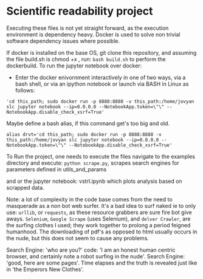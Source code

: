 # Scientific readability project

Executing these files is not yet straight forward, as the execution environment is dependency heavy. Docker is used to solve non trivial software dependency issues where possible.

If docker is installed on the base OS, git clone this repository, and assuming the file build.sh is chmod +x , run: `bash build.sh` to perform the dockerbuild. To run the jupyter notebook over docker:


* Enter the docker enivornment interactively in one of two ways, via a bash shell, or via an ipython notebook or
launch via BASH in Linux as follows:

```
'cd this_path; sudo docker run -p 8888:8888 -v this_path:/home/jovyan slc jupyter notebook --ip=0.0.0.0 --NotebookApp.token=\"\" --NotebookApp.disable_check_xsrf=True'
```

Maybe define a bash alias, if this command get's too big and old.

```
alias drvt='cd this_path; sudo docker run -p 8888:8888 -v this_path:/home/jovyan slc jupyter notebook --ip=0.0.0.0 --NotebookApp.token=\"\" --NotebookApp.disable_check_xsrf=True'
```

To Run the project, one needs to execute the files navigate to the examples directory and execute:
`python scrape.py`,
scrapes search engines for parameters defined in utils_and_params

and or the jupyter notebook: vstrl.ipynb which plots analysis based on scrapped data.

Note: a lot of complexity in the code base comes from the need to masquerade as a non bot web surfer.
It's a bad idea to surf naked ie to only use: `urllib`, or `requests`, as these resource grabbers are sure fire bot give aways.
`Selenium`, `Google Scrape` (uses Selenium), and `delver Crawler`, are the surfing clothes I used; they work together to prolong a period feigned humanhood.
The downloading of pdf's as opposed to html usually occurs in the nude, but this does not seem to cause any problems.

Search Engine: 'who are you?' code: 'I am an honest human centric browser, and certainly note a robot surfing in the nude'. Search Engine: 'good, here are some pages'.
Time elapses and the truth is revealed just like in 'the Emperors New Clothes'.
